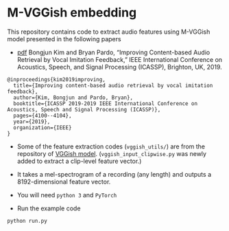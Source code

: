 # M-VGGish embedding

This repository contains code to extract audio features using M-VGGish model presented in the following papers

* [pdf](https://www.bongjunkim.com/pages/files/papers/icassp19_Kim.pdf) Bongjun Kim and Bryan Pardo, “Improving Content-based Audio Retrieval by Vocal Imitation Feedback,” IEEE International Conference on Acoustics, Speech, and Signal Processing (ICASSP), Brighton, UK, 2019.

```
@inproceedings{kim2019improving,
  title={Improving content-based audio retrieval by vocal imitation feedback},
  author={Kim, Bongjun and Pardo, Bryan},
  booktitle={ICASSP 2019-2019 IEEE International Conference on Acoustics, Speech and Signal Processing (ICASSP)},
  pages={4100--4104},
  year={2019},
  organization={IEEE}
}
```

* Some of the feature extraction codes (`vggish_utils/`) are from the repository of [VGGish model](https://github.com/tensorflow/models/tree/master/research/audioset). (`vggish_input_clipwise.py` was newly added to extract a clip-level feature vector.)

* It takes a mel-spectrogram of a recording (any length) and outputs a 8192-dimensional feature vector.

* You will need `python 3` and `PyTorch`

* Run the example code
```shell
python run.py
```
